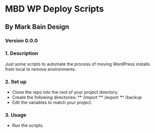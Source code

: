 # MBD WP Deploy Scripts

## By Mark Bain Design

### Version 0.0.0

### 1. Description

Just some scripts to automate the process of moving WordPress installs from local to remove environments. 

### 2. Set up

* Clone the repo into the root of your project directory.
* Create the following directories:
** /import
** /export
** /backup
* Edit the variables to match your project.

### 3. Usage

* Run the scripts.